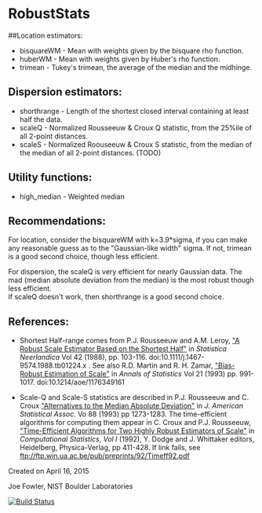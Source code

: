 # RobustStats

##Location estimators:
* bisquareWM     - Mean with weights given by the bisquare rho function.
* huberWM        - Mean with weights given by Huber's rho function.
* trimean        - Tukey's trimean, the average of the median and the midhinge.

## Dispersion estimators:
* shorthrange    - Length of the shortest closed interval containing at least half the data.  
* scaleQ         - Normalized Rousseeuw & Croux Q statistic, from the 25%ile of all 2-point distances.
* scaleS         - Normalized Roouseeuw & Croux S statistic, from the median of the median of all 2-point distances. (TODO)

## Utility functions:
* high_median    - Weighted median

## Recommendations:
For location, consider the bisquareWM with k=3.9*sigma, if you can make any reasonable
guess as to the "Gaussian-like width" sigma.  If not, trimean is a good second choice, though less
efficient.

For dispersion, the scaleQ is very efficient for nearly Gaussian data.  The mad (median absolute
deviation from the median) is the most robust though less efficient.  
If scaleQ doesn't work, then shorthrange is a good second choice.

## References:
* Shortest Half-range comes from P.J. Rousseeuw and A.M. Leroy, ["A Robust Scale Estimator Based on the Shortest Half"](http://onlinelibrary.wiley.com/doi/10.1111/j.1467-9574.1988.tb01224.x/abstract) in _Statistica Neerlandica_ Vol 42 (1988), pp. 103-116. doi:10.1111/j.1467-9574.1988.tb01224.x . See also R.D. Martin and R. H. Zamar, ["Bias-Robust Estimation of Scale"](http://projecteuclid.org/euclid.aos/1176349161)  in _Annals of Statistics_ Vol 21 (1993) pp. 991-1017.  doi:10.1214/aoe/1176349161

* Scale-Q and Scale-S statistics are described in P.J. Rousseeuw and C. Croux ["Alternatives to the Median Absolute Deviation"](http://www.jstor.org/stable/2291267) in _J. American Statistical Assoc._ Vo 88 (1993) pp 1273-1283. The time-efficient algorithms for computing them appear in C. Croux and P.J. Rousseeuw, ["Time-Efficient Algorithms for Two Highly Robust Estimators of Scale"](http://link.springer.com/chapter/10.1007/978-3-662-26811-7_58) in _Computational Statistics, Vol I_ (1992), Y. Dodge and J. Whittaker editors, Heidelberg, Physica-Verlag, pp 411-428. If link fails, see ftp://ftp.win.ua.ac.be/pub/preprints/92/Timeff92.pdf

Created on April 16, 2015

Joe Fowler, NIST Boulder Laboratories

[![Build Status](https://travis-ci.org/joefowler/RobustStats.jl.svg?branch=master)](https://travis-ci.org/joefowler/RobustStats.jl)
